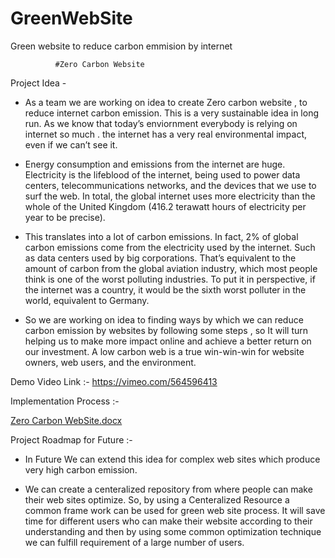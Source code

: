 # GreenWebSite
Green website to reduce carbon emmision by internet


              #Zero Carbon Website

Project Idea - 

* As a team we are working on idea to create Zero carbon website , to reduce internet carbon emission. This is a very sustainable idea in long run. As we know that today’s enviornment everybody is relying on internet so much . the internet has a very real environmental impact, even if we can’t see it.

* Energy consumption and emissions from the internet are huge. Electricity is the lifeblood of the internet, being used to power data centers, telecommunications networks, and the devices that we use to surf the web. In total, the global internet uses more electricity than the whole of the United Kingdom (416.2 terawatt hours of electricity per year to be precise).

* This translates into a lot of carbon emissions. In fact, 2% of global carbon emissions come from the electricity used by the internet. Such as data centers used by big corporations. That’s equivalent to the amount of carbon from the global aviation industry, which most people think is one of the worst polluting industries. To put it in perspective, if the internet was a country, it would be the sixth worst polluter in the world, equivalent to Germany.

* So we are working on idea to finding ways by which we can reduce carbon emission by websites  by following some steps , so It will turn helping us to make more impact online and achieve a better return on our investment. A low carbon web is a true win-win-win for website owners, web users, and the environment.



Demo Video Link :- 
https://vimeo.com/564596413

Implementation Process :-



[Zero Carbon WebSite.docx](https://github.com/asthafis/GreenWebSite/files/6677780/Zero.Carbon.WebSite.docx)




Project Roadmap for Future :-  

* In Future We can extend this idea for complex web sites which produce very high carbon emission. 

* We can create a centeralized repository from where people can make their web sites optimize. So, by using a Centeralized Resource a common frame work can be used for green web site process.
It will save time for different users who can make their website according to their understanding and then by using some common optimization technique we can fulfill requirement of a large number of users.

 

